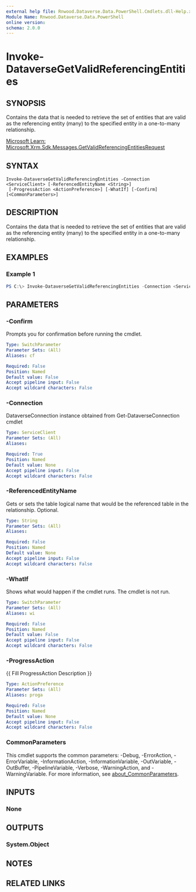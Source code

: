 ```yaml
---
external help file: Rnwood.Dataverse.Data.PowerShell.Cmdlets.dll-Help.xml
Module Name: Rnwood.Dataverse.Data.PowerShell
online version:
schema: 2.0.0
---
```


# Invoke-DataverseGetValidReferencingEntities

## SYNOPSIS
Contains the data that is needed to retrieve the set of entities that are valid as the referencing entity (many) to the specified entity in a one-to-many relationship.

[Microsoft Learn: Microsoft.Xrm.Sdk.Messages.GetValidReferencingEntitiesRequest](https://learn.microsoft.com/dotnet/api/Microsoft.Xrm.Sdk.Messages.GetValidReferencingEntitiesRequest)

## SYNTAX

```
Invoke-DataverseGetValidReferencingEntities -Connection <ServiceClient> [-ReferencedEntityName <String>]
 [-ProgressAction <ActionPreference>] [-WhatIf] [-Confirm] [<CommonParameters>]
```

## DESCRIPTION
Contains the data that is needed to retrieve the set of entities that are valid as the referencing entity (many) to the specified entity in a one-to-many relationship.

## EXAMPLES

### Example 1
```powershell
PS C:\> Invoke-DataverseGetValidReferencingEntities -Connection <ServiceClient> -ReferencedEntityName <String>
```

## PARAMETERS

### -Confirm
Prompts you for confirmation before running the cmdlet.

```yaml
Type: SwitchParameter
Parameter Sets: (All)
Aliases: cf

Required: False
Position: Named
Default value: False
Accept pipeline input: False
Accept wildcard characters: False
```

### -Connection
DataverseConnection instance obtained from Get-DataverseConnection cmdlet

```yaml
Type: ServiceClient
Parameter Sets: (All)
Aliases:

Required: True
Position: Named
Default value: None
Accept pipeline input: False
Accept wildcard characters: False
```

### -ReferencedEntityName
Gets or sets the table logical name that would be the referenced table in the relationship. Optional.

```yaml
Type: String
Parameter Sets: (All)
Aliases:

Required: False
Position: Named
Default value: None
Accept pipeline input: False
Accept wildcard characters: False
```

### -WhatIf
Shows what would happen if the cmdlet runs. The cmdlet is not run.

```yaml
Type: SwitchParameter
Parameter Sets: (All)
Aliases: wi

Required: False
Position: Named
Default value: False
Accept pipeline input: False
Accept wildcard characters: False
```

### -ProgressAction
{{ Fill ProgressAction Description }}

```yaml
Type: ActionPreference
Parameter Sets: (All)
Aliases: proga

Required: False
Position: Named
Default value: None
Accept pipeline input: False
Accept wildcard characters: False
```

### CommonParameters
This cmdlet supports the common parameters: -Debug, -ErrorAction, -ErrorVariable, -InformationAction, -InformationVariable, -OutVariable, -OutBuffer, -PipelineVariable, -Verbose, -WarningAction, and -WarningVariable. For more information, see [about_CommonParameters](http://go.microsoft.com/fwlink/?LinkID=113216).

## INPUTS

### None
## OUTPUTS

### System.Object
## NOTES

## RELATED LINKS
